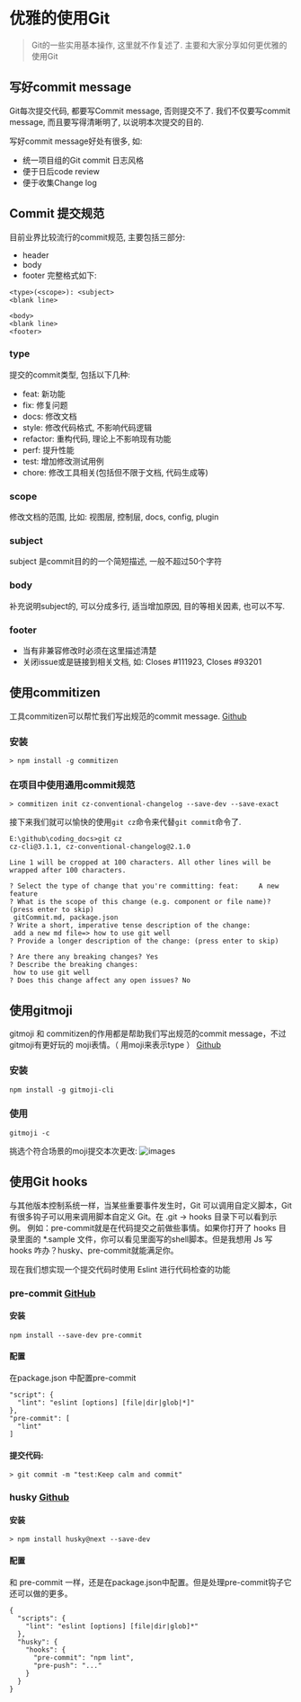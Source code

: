 # 优雅的使用Git

> Git的一些实用基本操作, 这里就不作复述了. 主要和大家分享如何更优雅的使用Git

## 写好commit message
Git每次提交代码, 都要写Commit message, 否则提交不了. 我们不仅要写commit message, 而且要写得清晰明了, 以说明本次提交的目的. 

写好commit message好处有很多, 如:
* 统一项目组的Git commit 日志风格
* 便于日后code review
* 便于收集Change log

## Commit 提交规范
目前业界比较流行的commit规范, 主要包括三部分: 
* header
* body
* footer
完整格式如下:
```
<type>(<scope>): <subject>
<blank line>

<body>
<blank line>
<footer>
```
### type
提交的commit类型, 包括以下几种:
* feat: 新功能
* fix: 修复问题
* docs: 修改文档
* style: 修改代码格式, 不影响代码逻辑
* refactor: 重构代码, 理论上不影响现有功能
* perf: 提升性能
* test: 增加修改测试用例
* chore: 修改工具相关(包括但不限于文档, 代码生成等)

### scope
修改文档的范围, 比如: 视图层, 控制层, docs, config, plugin

### subject
subject 是commit目的的一个简短描述, 一般不超过50个字符

### body
补充说明subject的, 可以分成多行, 适当增加原因, 目的等相关因素, 也可以不写.

### footer
* 当有非兼容修改时必须在这里描述清楚
* 关闭issue或是链接到相关文档, 如: Closes #111923, Closes #93201

## 使用commitizen 
工具commitizen可以帮忙我们写出规范的commit message.   [Github](https://github.com/commitizen/cz-cli)

### 安装
```
> npm install -g commitizen
```
### 在项目中使用通用commit规范
```
> commitizen init cz-conventional-changelog --save-dev --save-exact
```
接下来我们就可以愉快的使用`git cz`命令来代替`git commit`命令了.

```
E:\github\coding_docs>git cz
cz-cli@3.1.1, cz-conventional-changelog@2.1.0

Line 1 will be cropped at 100 characters. All other lines will be wrapped after 100 characters.

? Select the type of change that you're committing: feat:     A new feature
? What is the scope of this change (e.g. component or file name)? (press enter to skip)
 gitCommit.md, package.json
? Write a short, imperative tense description of the change:
 add a new md file=> how to use git well
? Provide a longer description of the change: (press enter to skip)

? Are there any breaking changes? Yes
? Describe the breaking changes:
 how to use git well
? Does this change affect any open issues? No
```

## 使用gitmoji
gitmoji 和 commitizen的作用都是帮助我们写出规范的commit message，不过gitmoji有更好玩的 moji表情。（ 用moji来表示type ） [Github](https://github.com/carloscuesta/gitmoji-cli)

### 安装
```
npm install -g gitmoji-cli
```

### 使用
```
gitmoji -c
```
挑选个符合场景的moji提交本次更改:
![images](/coding/images/640.gif)

## 使用Git hooks
与其他版本控制系统一样，当某些重要事件发生时，Git 可以调用自定义脚本，Git 有很多钩子可以用来调用脚本自定义 Git。在 .git -> hooks 目录下可以看到示例。 例如：pre-commit就是在代码提交之前做些事情。如果你打开了 hooks 目录里面的 *.sample 文件，你可以看见里面写的shell脚本。但是我想用 Js 写 hooks 咋办？husky、pre-commit就能满足你。

现在我们想实现一个提交代码时使用 Eslint 进行代码检查的功能

### pre-commit  [GitHub](https://github.com/observing/pre-commit)

#### 安装
```
npm install --save-dev pre-commit
```
#### 配置
在package.json 中配置pre-commit
```
"script": {
  "lint": "eslint [options] [file|dir|glob|*]"
},
"pre-commit": [
  "lint"
]
```
#### 提交代码:
```
> git commit -m "test:Keep calm and commit"
```

### husky  [Github](https://github.com/typicode/husky)
#### 安装
```
> npm install husky@next --save-dev
```
#### 配置
和 pre-commit 一样，还是在package.json中配置。但是处理pre-commit钩子它还可以做的更多。
```
{
  "scripts": {
    "lint": "eslint [options] [file|dir|glob]*"
  },
  "husky": {
    "hooks": {
      "pre-commit": "npm lint",
      "pre-push": "..."
    }
  }
}
```